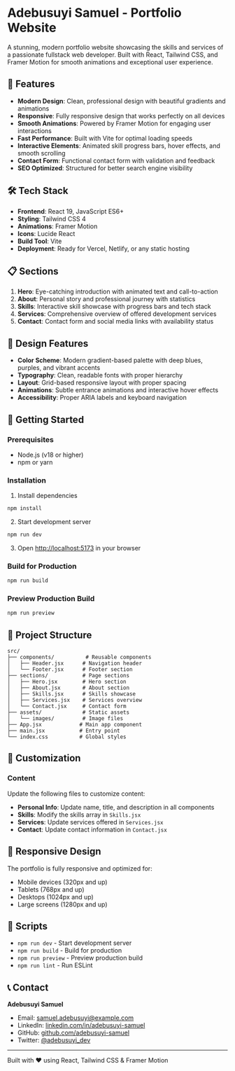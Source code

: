 # Adebusuyi Samuel - Portfolio Website

A stunning, modern portfolio website showcasing the skills and services of a passionate fullstack web developer. Built with React, Tailwind CSS, and Framer Motion for smooth animations and exceptional user experience.

## 🚀 Features

- **Modern Design**: Clean, professional design with beautiful gradients and animations
- **Responsive**: Fully responsive design that works perfectly on all devices
- **Smooth Animations**: Powered by Framer Motion for engaging user interactions
- **Fast Performance**: Built with Vite for optimal loading speeds
- **Interactive Elements**: Animated skill progress bars, hover effects, and smooth scrolling
- **Contact Form**: Functional contact form with validation and feedback
- **SEO Optimized**: Structured for better search engine visibility

## 🛠️ Tech Stack

- **Frontend**: React 19, JavaScript ES6+
- **Styling**: Tailwind CSS 4
- **Animations**: Framer Motion
- **Icons**: Lucide React
- **Build Tool**: Vite
- **Deployment**: Ready for Vercel, Netlify, or any static hosting

## 📋 Sections

1. **Hero**: Eye-catching introduction with animated text and call-to-action
2. **About**: Personal story and professional journey with statistics
3. **Skills**: Interactive skill showcase with progress bars and tech stack
4. **Services**: Comprehensive overview of offered development services
5. **Contact**: Contact form and social media links with availability status

## 🎨 Design Features

- **Color Scheme**: Modern gradient-based palette with deep blues, purples, and vibrant accents
- **Typography**: Clean, readable fonts with proper hierarchy
- **Layout**: Grid-based responsive layout with proper spacing
- **Animations**: Subtle entrance animations and interactive hover effects
- **Accessibility**: Proper ARIA labels and keyboard navigation

## 🚀 Getting Started

### Prerequisites

- Node.js (v18 or higher)
- npm or yarn

### Installation

1. Install dependencies
```bash
npm install
```

2. Start development server
```bash
npm run dev
```

3. Open [http://localhost:5173](http://localhost:5173) in your browser

### Build for Production

```bash
npm run build
```

### Preview Production Build

```bash
npm run preview
```

## 📁 Project Structure

```
src/
├── components/          # Reusable components
│   ├── Header.jsx      # Navigation header
│   └── Footer.jsx      # Footer section
├── sections/           # Page sections
│   ├── Hero.jsx        # Hero section
│   ├── About.jsx       # About section
│   ├── Skills.jsx      # Skills showcase
│   ├── Services.jsx    # Services overview
│   └── Contact.jsx     # Contact form
├── assets/             # Static assets
│   └── images/         # Image files
├── App.jsx            # Main app component
├── main.jsx           # Entry point
└── index.css          # Global styles
```

## 🎯 Customization

### Content
Update the following files to customize content:
- **Personal Info**: Update name, title, and description in all components
- **Skills**: Modify the skills array in `Skills.jsx`
- **Services**: Update services offered in `Services.jsx`
- **Contact**: Update contact information in `Contact.jsx`

## 📱 Responsive Design

The portfolio is fully responsive and optimized for:
- Mobile devices (320px and up)
- Tablets (768px and up)
- Desktops (1024px and up)
- Large screens (1280px and up)

## 🔧 Scripts

- `npm run dev` - Start development server
- `npm run build` - Build for production
- `npm run preview` - Preview production build
- `npm run lint` - Run ESLint

## 📞 Contact

**Adebusuyi Samuel**
- Email: samuel.adebusuyi@example.com
- LinkedIn: [linkedin.com/in/adebusuyi-samuel](https://linkedin.com/in/adebusuyi-samuel)
- GitHub: [github.com/adebusuyi-samuel](https://github.com/adebusuyi-samuel)
- Twitter: [@adebusuyi_dev](https://twitter.com/adebusuyi_dev)

---

Built with ❤️ using React, Tailwind CSS & Framer Motion
